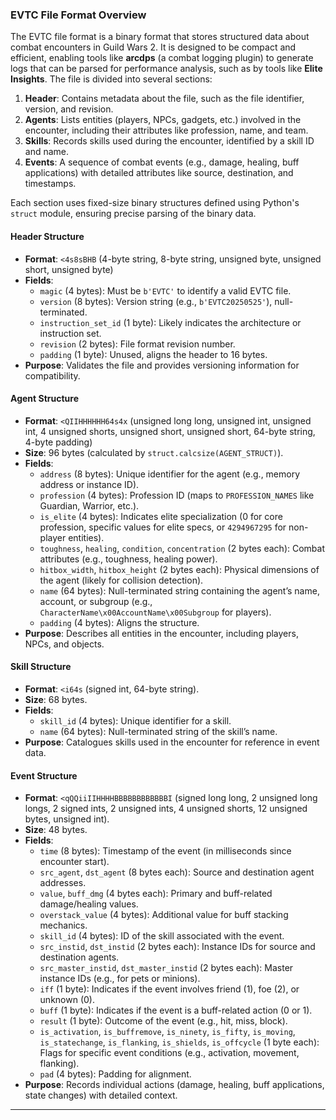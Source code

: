 ### **EVTC File Format Overview**

The EVTC file format is a binary format that stores structured data about combat encounters in Guild Wars 2. It is designed to be compact and efficient, enabling tools like **arcdps** (a combat logging plugin) to generate logs that can be parsed for performance analysis, such as by tools like **Elite Insights**. The file is divided into several sections:

1. **Header**: Contains metadata about the file, such as the file identifier, version, and revision.
2. **Agents**: Lists entities (players, NPCs, gadgets, etc.) involved in the encounter, including their attributes like profession, name, and team.
3. **Skills**: Records skills used during the encounter, identified by a skill ID and name.
4. **Events**: A sequence of combat events (e.g., damage, healing, buff applications) with detailed attributes like source, destination, and timestamps.

Each section uses fixed-size binary structures defined using Python's `struct` module, ensuring precise parsing of the binary data.

#### **Header Structure**
- **Format**: `<4s8sBHB` (4-byte string, 8-byte string, unsigned byte, unsigned short, unsigned byte)
- **Fields**:
  - `magic` (4 bytes): Must be `b'EVTC'` to identify a valid EVTC file.
  - `version` (8 bytes): Version string (e.g., `b'EVTC20250525'`), null-terminated.
  - `instruction_set_id` (1 byte): Likely indicates the architecture or instruction set.
  - `revision` (2 bytes): File format revision number.
  - `padding` (1 byte): Unused, aligns the header to 16 bytes.
- **Purpose**: Validates the file and provides versioning information for compatibility.

#### **Agent Structure**
- **Format**: `<QIIHHHHHH64s4x` (unsigned long long, unsigned int, unsigned int, 4 unsigned shorts, unsigned short, unsigned short, 64-byte string, 4-byte padding)
- **Size**: 96 bytes (calculated by `struct.calcsize(AGENT_STRUCT)`).
- **Fields**:
  - `address` (8 bytes): Unique identifier for the agent (e.g., memory address or instance ID).
  - `profession` (4 bytes): Profession ID (maps to `PROFESSION_NAMES` like Guardian, Warrior, etc.).
  - `is_elite` (4 bytes): Indicates elite specialization (0 for core profession, specific values for elite specs, or `4294967295` for non-player entities).
  - `toughness`, `healing`, `condition`, `concentration` (2 bytes each): Combat attributes (e.g., toughness, healing power).
  - `hitbox_width`, `hitbox_height` (2 bytes each): Physical dimensions of the agent (likely for collision detection).
  - `name` (64 bytes): Null-terminated string containing the agent’s name, account, or subgroup (e.g., `CharacterName\x00AccountName\x00Subgroup` for players).
  - `padding` (4 bytes): Aligns the structure.
- **Purpose**: Describes all entities in the encounter, including players, NPCs, and objects.

#### **Skill Structure**
- **Format**: `<i64s` (signed int, 64-byte string).
- **Size**: 68 bytes.
- **Fields**:
  - `skill_id` (4 bytes): Unique identifier for a skill.
  - `name` (64 bytes): Null-terminated string of the skill’s name.
- **Purpose**: Catalogues skills used in the encounter for reference in event data.

#### **Event Structure**
- **Format**: `<qQQiiIIHHHHBBBBBBBBBBBBI` (signed long long, 2 unsigned long longs, 2 signed ints, 2 unsigned ints, 4 unsigned shorts, 12 unsigned bytes, unsigned int).
- **Size**: 48 bytes.
- **Fields**:
  - `time` (8 bytes): Timestamp of the event (in milliseconds since encounter start).
  - `src_agent`, `dst_agent` (8 bytes each): Source and destination agent addresses.
  - `value`, `buff_dmg` (4 bytes each): Primary and buff-related damage/healing values.
  - `overstack_value` (4 bytes): Additional value for buff stacking mechanics.
  - `skill_id` (4 bytes): ID of the skill associated with the event.
  - `src_instid`, `dst_instid` (2 bytes each): Instance IDs for source and destination agents.
  - `src_master_instid`, `dst_master_instid` (2 bytes each): Master instance IDs (e.g., for pets or minions).
  - `iff` (1 byte): Indicates if the event involves friend (1), foe (2), or unknown (0).
  - `buff` (1 byte): Indicates if the event is a buff-related action (0 or 1).
  - `result` (1 byte): Outcome of the event (e.g., hit, miss, block).
  - `is_activation`, `is_buffremove`, `is_ninety`, `is_fifty`, `is_moving`, `is_statechange`, `is_flanking`, `is_shields`, `is_offcycle` (1 byte each): Flags for specific event conditions (e.g., activation, movement, flanking).
  - `pad` (4 bytes): Padding for alignment.
- **Purpose**: Records individual actions (damage, healing, buff applications, state changes) with detailed context.

---
